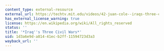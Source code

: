 ```yaml
---
content_type: external-resource
external_url: https://techtv.mit.edu/videos/42-juan-cole--iraqs-three-civil-wars-is-the-us-relevant-to-them
has_external_license_warning: true
license: https://en.wikipedia.org/wiki/All_rights_reserved
status: ''
title: '*Iraq''s Three Civil Wars*'
uid: 1d3a6e9d-a814-41ec-b2ff-11594723d3a3
wayback_url: ''
---
```

